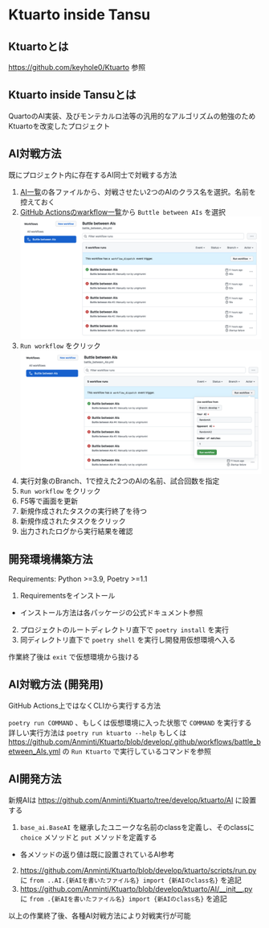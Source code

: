 # Ktuarto inside Tansu

## Ktuartoとは

https://github.com/keyhole0/Ktuarto 参照

## Ktuarto inside Tansuとは

QuartoのAI実装、及びモンテカルロ法等の汎用的なアルゴリズムの勉強のためKtuartoを改変したプロジェクト

## AI対戦方法

既にプロジェクト内に存在するAI同士で対戦する方法  

1. [AI一覧](https://github.com/Anminti/Ktuarto/tree/develop/ktuarto/AI)の各ファイルから、対戦させたい2つのAIのクラス名を選択。名前を控えておく
2. [GitHub Actionsのwarkflow一覧](https://github.com/Ktuarto/Ktuarto/actions)から `Buttle between AIs` を選択
    ![Image0](/docs/images/README.md/image0.png)
3. `Run workflow` をクリック
    ![Image1](/docs/images/README.md/image1.png)
4. 実行対象のBranch、1で控えた2つのAIの名前、試合回数を指定
5. `Run workflow` をクリック
6. F5等で画面を更新
7. 新規作成されたタスクの実行終了を待つ
8. 新規作成されたタスクをクリック
9. 出力されたログから実行結果を確認

## 開発環境構築方法

Requirements: Python >=3.9, Poetry >=1.1

1. Requirementsをインストール
  - インストール方法は各パッケージの公式ドキュメント参照
2. プロジェクトのルートディレクトリ直下で `poetry install` を実行
3. 同ディレクトリ直下で `poetry shell` を実行し開發用仮想環境へ入る

作業終了後は `exit` で仮想環境から抜ける

## AI対戦方法 (開発用)

GitHub Actions上ではなくCLIから実行する方法

`poetry run COMMAND` 、もしくは仮想環境に入った状態で `COMMAND` を実行する  
詳しい実行方法は `poetry run ktuarto --help` もしくは https://github.com/Anminti/Ktuarto/blob/develop/.github/workflows/battle_between_AIs.yml の `Run Ktuarto` で実行しているコマンドを参照

## AI開発方法

新規AIは https://github.com/Anminti/Ktuarto/tree/develop/ktuarto/AI に設置する

1. `base_ai.BaseAI` を継承したユニークな名前のclassを定義し、そのclassに `choice` メソッドと `put` メソッドを定義する  
  - 各メソッドの返り値は既に設置されているAI参考
2. https://github.com/Anminti/Ktuarto/blob/develop/ktuarto/scripts/run.py に `from ..AI.{新AIを書いたファイル名} import {新AIのclass名}` を追記
3. https://github.com/Anminti/Ktuarto/blob/develop/ktuarto/AI/__init__.py に  `from .{新AIを書いたファイル名} import {新AIのclass名}` を追記

以上の作業終了後、各種AI対戦方法により対戦実行が可能
